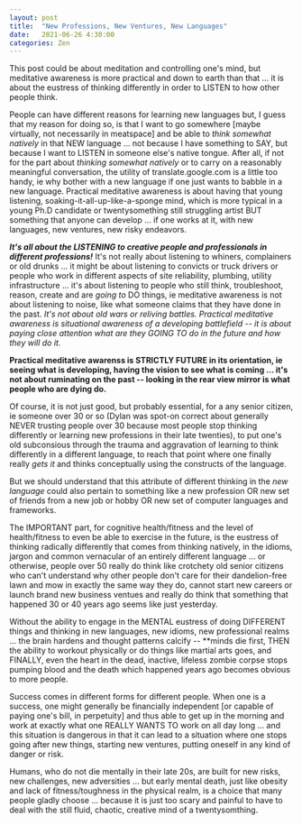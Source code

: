```yaml
---
layout: post
title:  "New Professions, New Ventures, New Languages"
date:   2021-06-26 4:30:00
categories: Zen
---
```


This post could be about meditation and controlling one's mind, but meditative awareness is more practical and down to earth than that ... it is about the eustress of thinking differently in order to LISTEN to how other people think.

People can have different reasons for learning new languages but, I guess that my reason for doing so, is that I want to go somewhere [maybe virtually, not necessarily in meatspace] and be able to *think somewhat natively* in that NEW language ... not because I have something to SAY, but because I want to LISTEN in someone else's native tongue.  After all, if not for the part about *thinking somewhat natively* or to carry on a reasonably meaningful conversation, the utility of translate.google.com is a little too handy, ie why bother with a new language if one just wants to babble in a new language. Practical meditative awareness is about having that young listening, soaking-it-all-up-like-a-sponge mind, which is more typical in a young Ph.D candidate or twentysomething still struggling artist BUT something that anyone can develop ... if one works at it, with new languages, new ventures, new risky endeavors.

***It's all about the LISTENING to creative people and professionals in different professions!*** It's not really about listening to whiners, complainers or old drunks ... it might be about listening to convicts or truck drivers or people who work in different aspects of site reliability, plumbing, utility infrastructure ... it's about listening to people who still think, troubleshoot, reason, create and are *going to* DO things, ie meditative awareness is not about listening to noise, like what someone claims that they have done in the past. *It's not about old wars or reliving battles. Practical meditative awareness is situational awareness of a developing battlefield -- it is about paying close attention what are they GOING TO do in the future and how they will do it.*

**Practical meditative awarenss is STRICTLY FUTURE in its orientation, ie seeing what is developing, having the vision to see what is coming ... it's not about ruminating on the past -- looking in the rear view mirror is what people who are dying do.**

Of course, it is not just good, but probably essential, for a any senior citizen, ie someone over 30 or so (Dylan was spot-on correct about generally NEVER trusting people over 30 because most people stop thinking differently or learning new professions in their late twenties), to put one's old subconsious through the trauma and aggravation of learning to think differently in a different language, to reach that point where one finally really *gets it* and thinks conceptually using the constructs of the language. 

But we should understand that this attribute of different thinking in the *new language* could also pertain to something like a new profession OR new set of friends from a new job or hobby OR new set of computer languages and frameworks. 

The IMPORTANT part, for cognitive health/fitness and the level of health/fitness to even be able to exercise in the future, is the eustress of thinking radically differently that comes from thinking natively, in the idioms, jargon and common vernacular of an entirely different language ... or otherwise, people over 50 really do think like crotchety old senior citizens who can't understand why other people don't care for their dandelion-free lawn and mow in exactly the same way they do, cannot start new careers or launch brand new business ventues and really do think that something that happened 30 or 40 years ago seems like just yesterday.

Without the ability to engage in the MENTAL eustress of doing DIFFERENT things and thinking in new languages, new idioms, new professional realms ... the brain hardens and thought patterns calcify -- **minds die first, THEN the ability to workout physically or do things like martial arts goes, and FINALLY, even the heart in the dead, inactive, lifeless zombie corpse stops pumping blood and the death which happened years ago becomes obvious to more people.  

Success comes in different forms for different people. When one is a success, one might generally be financially independent [or capable of paying one's bill, in perpetuity] and thus able to get up in the morning and work at exactly what one REALLY WANTS TO work on all day long ... and this situation is dangerous in that it can lead to a situation where one stops going after new things, starting new ventures, putting oneself in any kind of danger or risk.

Humans, who do not die mentally in their late 20s, are built for new risks, new challenges, new adversities ... but early mental death, just like obesity and lack of fitness/toughness in the physical realm, is a choice that many people gladly choose ... because it is just too scary and painful to have to deal with the still fluid, chaotic, creative mind of a twentysomthing.